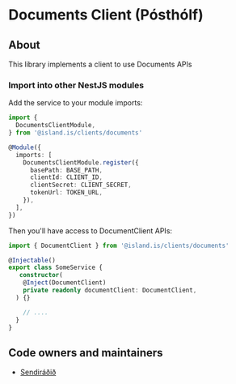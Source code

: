 <!-- gitbook-navigation: "Documents" -->
# Documents Client (Pósthólf)

## About

This library implements a client to use Documents APIs

### Import into other NestJS modules

Add the service to your module imports:

```typescript
import {
  DocumentsClientModule,
} from '@island.is/clients/documents'

@Module({
  imports: [
    DocumentsClientModule.register({
      basePath: BASE_PATH,
      clientId: CLIENT_ID,
      clientSecret: CLIENT_SECRET,
      tokenUrl: TOKEN_URL,
    }),
  ],
})

```

Then you'll have access to DocumentClient APIs:

```typescript
import { DocumentClient } from '@island.is/clients/documents'

@Injectable()
export class SomeService {
   constructor(
    @Inject(DocumentClient)
    private readonly documentClient: DocumentClient,
  ) {}

    // ....
  }
}
```

## Code owners and maintainers

- [Sendiráðið](https://github.com/orgs/island-is/teams/sendiradid/members)
